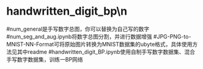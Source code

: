 # handwritten_digit_bp\n
#num_general是手写数字总图，你可以替换为自己写的数字
#num_seg_and_aug.ipynb将数字总图分割，并进行数据增强
#JPG-PNG-to-MNIST-NN-Format可将原始图片转换为MNIST数据集的ubyte格式，具体使用方法见其中readme
#handwritten_digit_BP.ipynb使用自制手写数字数据集、混合手写数字数据集，训练一BP网络
